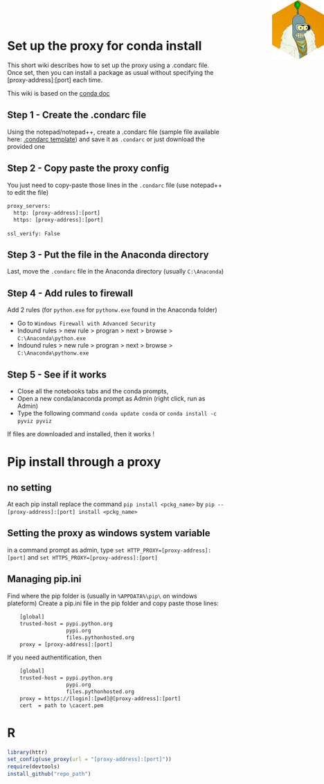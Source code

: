 <img src="bender_hex_mini.png" style="position:absolute;top:0px;right:0px;" width="120px" align="right" />

# Set up the proxy for conda install 

This short wiki describes how to set up the proxy using a .condarc file. Once set, then you can install a package as usual without specifying the [proxy-address]:[port] each time.

This wiki is based on the [conda doc](http://conda.io/docs/user-guide/configuration/use-winxp-with-proxy.html) 

## Step 1 - Create the .condarc file
Using the notepad/notepad++, create a .condarc file (sample file available here: [.condarc template](https://conda.io/docs/user-guide/configuration/sample-condarc.html)) and save it as `.condarc` or just download the provided one

## Step 2 - Copy paste the proxy config

You just need to copy-paste those lines in the `.condarc` file (use notepad++ to edit the file)

```
proxy_servers:
  http: [proxy-address]:[port]
  https: [proxy-address]:[port]

ssl_verify: False
```

## Step 3 - Put the file in the Anaconda directory

Last, move the `.condarc` file in the Anaconda directory (usually `C:\Anaconda`) 

## Step 4 - Add rules to firewall

Add 2 rules (for `python.exe` for `pythonw.exe` found in the Anaconda folder)

 - Go to `Windows Firewall with Advanced Security`
 - Indound rules > new rule > progran > next > browse > `C:\Anaconda\python.exe`
 - Indound rules > new rule > progran > next > browse > `C:\Anaconda\pythonw.exe`

## Step 5 - See if it works

- Close all the notebooks tabs and the conda prompts, 
- Open a new conda/anaconda prompt as Admin (right click, run as Admin) 
- Type the following command `conda update conda` or `conda install -c pyviz pyviz` 

If files are downloaded and installed, then it works !


# Pip install through a proxy
## no setting

At each pip install replace the command `pip install <pckg_name>` by `pip -- [proxy-address]:[port] install <pckg_name>`

## Setting the proxy as windows system variable

in a command prompt as admin, type `set HTTP_PROXY=[proxy-address]:[port]` and `set HTTPS_PROXY=[proxy-address]:[port]`

## Managing pip.ini

Find where the pip folder is (usually in `%APPDATA%\pip\` on windows plateform)
Create a pip.ini file in the pip folder and copy paste those lines:

```
    [global]
    trusted-host = pypi.python.org
                   pypi.org
                   files.pythonhosted.org
    proxy = [proxy-address]:[port]
```

If you need authentification, then
```
    [global]
    trusted-host = pypi.python.org
                   pypi.org
                   files.pythonhosted.org
    proxy = https://[login]:[pwd]@[proxy-address]:[port]
    cert  = path to \cacert.pem
```

# R

```r
library(httr)
set_config(use_proxy(url = "[proxy-address]:[port]"))
require(devtools)
install_github("repo_path")
```
